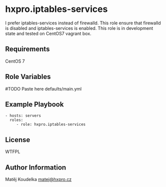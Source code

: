 hxpro.iptables-services
=======================

I prefer iptables-services instead of firewalld. This role ensure that firewalld is disabled and iptables-services is enabled. This role is in development state and tested on CentOS7 vagrant box.

Requirements
------------

CentOS 7

Role Variables
--------------

#TODO Paste here defaults/main.yml

Example Playbook
----------------

    - hosts: servers
      roles:
         - role: hxpro.iptables-services

License
-------

WTFPL

Author Information
------------------

Matěj Koudelka <matej@hxpro.cz>
